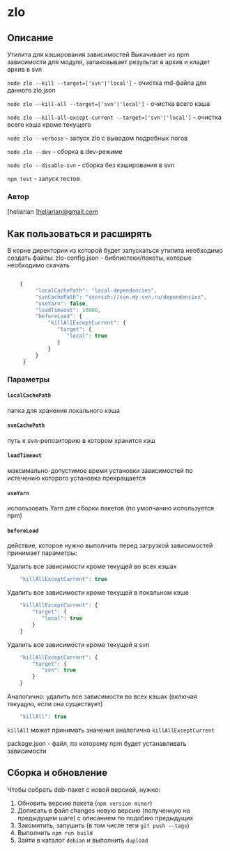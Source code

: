 # zlo

## Описание
Утилита для кэширования зависимостей
Выкачивает из npm зависимости для модуля, запаковывает результат в архив и кладет архив в svn

`node zlo --kill --target=['svn'|'local']`  - очистка md-файла для данного zlo.json

`node zlo --kill-all --target=['svn'|'local']`  - очистка всего кэша

`node zlo --kill-all-except-current --target=['svn'|'local']`  - очистка всего кэша кроме текущего

`node zlo --verbose` - запуск zlo с выводом подробных логов

`node zlo --dev` - сборка в dev-режиме

`node zlo --disable-svn` - сборка без кэширования в svn

`npm test`  - запуск тестов


### Автор
[heliarian ]<heliarian@gmail.com>

## Как пользоваться и расширять
В корне директории из которой будет запускаться утилита необходимо создать файлы:
 zlo-config.json - библиотеки/пакеты, которые необходимо скачать

```javascript

    {
         "localCachePath": "local-dependencies",
         "svnCachePath": "svn+ssh://svn.my-svn.ru/dependencies",
         "useYarn": false,
         "loadTimeout": 10000,
         "beforeLoad": {
             "killAllExceptCurrent": {
                "target": {
                   "local": true
                }
             }
         }
     }

```

### Параметры

#### `localCachePath `
папка для хранения локального кэша
#### `svnCachePath`
путь к svn-репозиторию в котором хранится кэш
#### `loadTimeout`
максимально-допустимое время установки зависимостей по истечению которого установка прекращается
#### `useYarn`
использовать Yarn для сборки пакетов (по умолчанию используется npm)
#### `beforeLoad`
действие, которое нужно выполнить перед загрузкой зависимостей
принимает параметры:

Удалить все зависимости кроме текущей во всех кэшах

```javascript
    "killAllExceptCurrent": true
```

Удалить все зависимости кроме текущей в локальном кэше

```javascript
    "killAllExceptCurrent": {
        "target": {
           "local": true
        }
    }
```

Удалить все зависимости кроме текущей в svn

```javascript
    "killAllExceptCurrent": {
        "target": {
           "svn": true
        }
    }
```

Аналогично: удалить все зависимости во всех кэшах (включая текущую, если она существует)

```javascript
    "killAll": true
```
`killAll`  может принимать значения аналогично `killAllExceptCurrent`

package.json - файл, по которому npm будет устанавливать зависимости

## Сборка и обновление
Чтобы собрать deb-пакет с новой версией, нужно:
1. Обновить версию пакета (`npm version minor`)
2. Дописать в файл changes новую версию (полученную на предыдущем шаге) с описанием по подобию предыдущих
3. Закомитить, запушить (в том числе теги `git push --tags`)
4. Выполнить `npm run build`
5. Зайти в каталог `debian` и выполнить `dupload`
